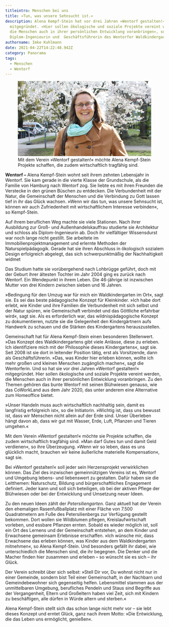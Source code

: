 ```yaml
---
titleintro: Menschen bei uns
title: »Tun, was unsere Sehnsucht ist.«
description: Alena Kempf-Stein hat vor drei Jahren »Wentorf gestalten!«
  mitgegründet. »Hier sollen ökologische und soziale Projekte vereint werden,
  die Menschen auch in ihrer persönlichen Entwicklung voranbringen«, so die
  Diplom-Ingenieurin und  Geschäftsführerin des Wentorfer Waldkindergartens
authorname: Imke Kuhlmann
date: 2021-04-22T14:22:48.942Z
category: Panorama
tags:
  - Menschen
  - Wentorf
---
```

<figure>
  <img src="/static/media/2021-04-19-Kempf-Stein-Alena.jpg">
  <figcaption>
Mit dem Verein »Wentorf gestalten!« möchte Alena Kempf-Stein Projekte schaffen, die zudem wirtschaftlich tragfähig sind.   
   
  </figcaption>
</figure>



**Wentorf –** Alena Kempf-Stein wohnt seit ihrem zehnten Lebensjahr in Wentorf. Sie kam gerade in die vierte Klasse der Grundschule, als die Familie von Hamburg nach Wentorf zog. Sie liebte es mit ihren Freunden die Verstecke in den grünen Büschen zu entdecken. Die Verbundenheit mit der Natur, die Gemeinschaft der Menschen und die Verbindung zu Gott lassen tief in ihr das Glück wachsen. »Wenn wir das tun, was unsere Sehnsucht ist, können wir auch Zufriedenheit mit wirtschaftlichem Interesse verbinden«, so Kempf-Stein. 

Auf ihrem beruflichen Weg machte sie viele Stationen. Nach ihrer Ausbildung zur Groß- und Außenhandelskauffrau studierte sie Architektur und schloss als Diplom-Ingenieurin ab. Doch ihr vielfältiger Wissensdurst war noch lange nicht gestillt. Sie arbeitete im Immobilienprojektmanagement und erlernte Methoden der Naturspielpädagogik. Gerade hat sie ihren Abschluss in ökologisch sozialem Design erfolgreich abgelegt, das sich schwerpunktmäßig der Nachhaltigkeit widmet

Das Studium hatte sie vorübergehend nach Lohbrügge geführt, doch mit der Geburt ihrer ältesten Tochter im Jahr 2004 ging es zurück nach Wentorf. Ein Wendepunkt in ihrem Leben. Die 46-jährige ist inzwischen Mutter von drei Kindern zwischen sieben und 16 Jahren. 

»Bedingung für den Umzug war für mich ein Waldkindergarten im Ort«, sagt sie. Es sei das beste pädagogische Konzept für Kleinkinder. »Ich habe dort erlebt, wie Kinder und ihre Familien die Verbundenheit mit sich selbst und der Natur spüren, wie Gemeinschaft verbindet und das Göttliche erfahrbar wird«, sagt sie. Als es erforderlich war, das wildnispädagogische Konzept zu dokumentieren, nutzte sie die Gelegenheit den Kindergärtnern aufs Handwerk zu schauen und die Stärken des Kindergartens herauszustellen.  

Gemeinschaft hat für Alena Kempf-Stein einen besonderen Stellenwert. »Das Konzept des Waldkindergartens gibt viele Anlässe, diese zu erleben. Ich identifiziere mich mit der Philosophie dieses Kindergartens«, sagt sie. Seit 2008 ist sie dort in leitender Position tätig, erst als Vorsitzende, dann als Geschäftsführerin. »Das, was Kinder hier erleben können, wollte ich mehr großen und kleinen Menschen zugänglich machen«, sagt die Wentorferin. Und so hat sie vor drei Jahren »Wentorf gestalten!« mitgegründet. Hier sollen ökologische und soziale Projekte vereint werden, die Menschen auch in ihrer persönlichen Entwicklung voranbringen. Zu den Themen gehören das bunte Wentorf mit seinen Blühwiesen genauso, wie das CoWorkLand aus dem Jahr 2020, das unter anderem eine Alternative zum Homeoffice bietet. 

»Unser Handeln muss auch wirtschaftlich nachhaltig sein, damit es langfristig erfolgreich ist«, so die Initiatorin. »Wichtig ist, dass uns bewusst ist, dass wir Menschen nicht allein auf der Erde sind. Unser Überleben hängt davon ab, dass wir gut mit Wasser, Erde, Luft, Pflanzen und Tieren umgehen.«

Mit dem Verein »Wentorf gestalten!« möchte sie Projekte schaffen, die zudem wirtschaftlich tragfähig sind. »Man darf Gutes tun und damit Geld verdienen«, so ihre Überzeugung. »Wenn wir so leben, dass es uns glücklich macht, brauchen wir keine äußerliche materielle Kompensation«, sagt sie. 

Bei »Wentorf gestalten!« soll jeder sein Herzensprojekt verwirklichen können. Das Ziel des inzwischen gemeinnützigen Vereins ist es, Wentorf und Umgebung lebens- und liebenswert zu gestalten. Dafür haben sie die Leitthemen: Naturschutz, Bildung und bürgerschaftliches Engagement definiert. Jeder kann und soll sich beteiligen, ob bei der aktiven Pflege der Blühwiesen oder bei der Entwicklung und Umsetzung neuer Ideen. 

Zu den neuen Ideen zählt der *Petersiliengarten.* Ganz aktuell hat der Verein den ehemaligen Rasenfußballplatz mit einer Fläche von 7.500 Quadratmetern am Fuße des Petersilienbergs zur Verfügung gestellt bekommen. Dort wollen sie Wildblumen pflegen, Kreislaufwirtschaft vorleben, und essbare Pflanzen ernten. Sobald es wieder möglich ist, soll ein Ort des Lernens und der Gemeinschaft entstehen, an dem Kinder und Erwachsene gemeinsam Erlebnisse erschaffen. »Ich wünsche mir, dass Erwachsene das erleben können, was Kinder aus dem Waldkindergarten mitnehmen«, so Alena Kempf-Stein. Und besonders gefällt ihr dabei, wie unterschiedlich die Menschen sind, die ihr begegnen. Die Denker und die Macher finden hier zusammen und erleben – so wünscht sie es sich – ihr Glück. 

Der Verein schreibt über sich selbst: »Stell Dir vor, Du wohnst nicht nur in einer Gemeinde, sondern bist Teil einer Gemeinschaft, in der Nachbarn und Gemeindebewohner sich gegenseitig helfen. Lebensmittel stammen aus der unmittelbaren Umgebung, berufliches Pendeln und Staus sind Begriffe aus der Vergangenheit, Eltern und Großeltern haben viel Zeit, sich mit Kindern zu beschäftigen, alle dürfen in Würde altern und sterben.« 

Alena Kempf-Stein stellt sich das schon lange nicht mehr vor – sie lebt dieses Konzept und erntet Glück, ganz nach ihrem Motto: »Die Entwicklung, die das Leben uns ermöglicht, genießen«.